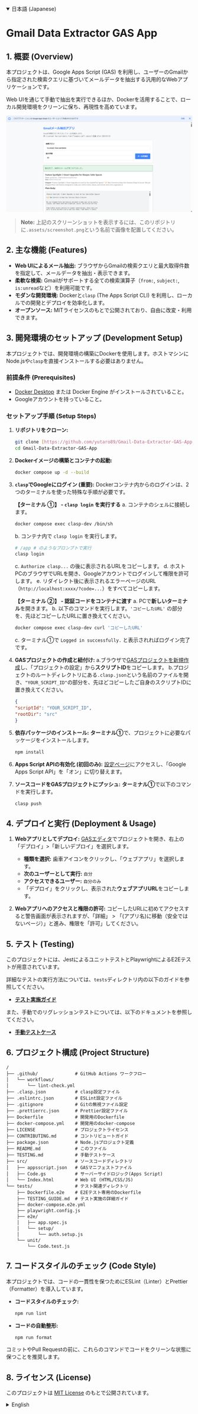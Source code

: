 <details open>
<summary>日本語 (Japanese)</summary>

# Gmail Data Extractor GAS App

## 1. 概要 (Overview)

本プロジェクトは、Google Apps Script (GAS) を利用し、ユーザーのGmailから指定された検索クエリに基づいてメールデータを抽出する汎用的なWebアプリケーションです。

Web UIを通じて手動で抽出を実行できるほか、Dockerを活用することで、ローカル開発環境をクリーンに保ち、再現性を高めています。

![アプリのスクリーンショット](./.assets/screenshot.png)

> **Note:** 上記のスクリーンショットを表示するには、このリポジトリに`.assets/screenshot.png`という名前で画像を配置してください。

## 2. 主な機能 (Features)

-   **Web UIによるメール抽出:** ブラウザからGmailの検索クエリと最大取得件数を指定して、メールデータを抽出・表示できます。
-   **柔軟な検索:** Gmailがサポートする全ての検索演算子（`from:`, `subject:`, `is:unread`など）を利用可能です。
-   **モダンな開発環境:** Dockerと`clasp` (The Apps Script CLI) を利用し、ローカルでの開発とデプロイを効率化します。
-   **オープンソース:** MITライセンスのもとで公開されており、自由に改変・利用できます。

## 3. 開発環境のセットアップ (Development Setup)

本プロジェクトでは、開発環境の構築にDockerを使用します。ホストマシンにNode.jsや`clasp`を直接インストールする必要はありません。

### 前提条件 (Prerequisites)

-   [Docker Desktop](https://www.docker.com/products/docker-desktop/) または Docker Engine がインストールされていること。
-   Googleアカウントを持っていること。

### セットアップ手順 (Setup Steps)

1.  **リポジトリをクローン:**
    ```bash
    git clone [https://github.com/yutaro89/Gmail-Data-Extractor-GAS-App.git](https://github.com/yutaro89/Gmail-Data-Extractor-GAS-App.git)
    cd Gmail-Data-Extractor-GAS-App
    ```

2.  **Dockerイメージの構築とコンテナの起動:**
    ```bash
    docker compose up -d --build
    ```

3.  **`clasp`でGoogleにログイン (重要):**
    Dockerコンテナ内からのログインは、2つのターミナルを使った特殊な手順が必要です。

    **【ターミナル ①】 - `clasp login` を実行する**
    a. コンテナのシェルに接続します。
    ```bash
    docker compose exec clasp-dev /bin/sh
    ```
    b. コンテナ内で `clasp login` を実行します。
    ```bash
    # /app # のようなプロンプトで実行
    clasp login
    ```
    c. `Authorize clasp...` の後に表示されるURLをコピーします。
    d. ホストPCのブラウザでURLを開き、Googleアカウントでログインして権限を許可します。
    e. リダイレクト後に表示されるエラーページのURL（`http://localhost:xxxx/?code=...`）をすべてコピーします。

    **【ターミナル ②】 - 認証コードをコンテナに渡す**
    a. PCで**新しいターミナル**を開きます。
    b. 以下のコマンドを実行します。`'コピーしたURL'` の部分を、先ほどコピーしたURLに置き換えてください。
    ```bash
    docker compose exec clasp-dev curl 'コピーしたURL'
    ```
    c. ターミナル①で `Logged in successfully.` と表示されればログイン完了です。

4.  **GASプロジェクトの作成と紐付け:**
    a.ブラウザで[GASプロジェクトを新規作成](https://script.google.com/home/my)し、「プロジェクトの設定」から**スクリプトID**をコピーします。
    b.プロジェクトのルートディレクトリにある`.clasp.json`という名前のファイルを開き、`"YOUR_SCRIPT_ID"`の部分を、先ほどコピーしたご自身のスクリプトIDに置き換えてください。

    ```JSON
    {
    "scriptId": "YOUR_SCRIPT_ID",
    "rootDir": "src"
    }
    ```

5.  **依存パッケージのインストール:**
    **ターミナル①**で、プロジェクトに必要なパッケージをインストールします。
    ```bash
    npm install
    ```

6.  **Apps Script APIの有効化 (初回のみ):**
    [設定ページ](https://script.google.com/home/usersettings)にアクセスし、「Google Apps Script API」を「オン」に切り替えます。

7.  **ソースコードをGASプロジェクトにプッシュ:**
    **ターミナル①**で以下のコマンドを実行します。
    ```bash
    clasp push
    ```

## 4. デプロイと実行 (Deployment & Usage)

1.  **Webアプリとしてデプロイ:**
    [GASエディタ](https://script.google.com/home/my)でプロジェクトを開き、右上の「デプロイ」>「新しいデプロイ」を選択します。
    -   **種類を選択:** 歯車アイコンをクリックし、「ウェブアプリ」を選択します。
    -   **次のユーザーとして実行:** `自分`
    -   **アクセスできるユーザー:** `自分のみ`
    -   「デプロイ」をクリックし、表示された**ウェブアプリURL**をコピーします。

2.  **Webアプリへのアクセスと権限の許可:**
    コピーしたURLに初めてアクセスすると警告画面が表示されますが、「詳細」 > 「(アプリ名)に移動（安全ではないページ）」と進み、権限を「許可」してください。

## 5. テスト (Testing)

このプロジェクトには、JestによるユニットテストとPlaywrightによるE2Eテストが用意されています。

詳細なテストの実行方法については、`tests`ディレクトリ内の以下のガイドを参照してください。
-   **[テスト実施ガイド](./tests/TESTING_GUIDE.md)**

また、手動でのリグレッションテストについては、以下のドキュメントを参照してください。
-   **[手動テストケース](./TESTING.md)**

## 6. プロジェクト構成 (Project Structure)

```
/
├── .github/              # GitHub Actions ワークフロー
│   └── workflows/
│       └── lint-check.yml
├── .clasp.json           # clasp設定ファイル
├── .eslintrc.json        # ESLint設定ファイル
├── .gitignore            # Gitの無視ファイル設定
├── .prettierrc.json      # Prettier設定ファイル
├── Dockerfile            # 開発用のDockerfile
├── docker-compose.yml    # 開発用のdocker-compose
├── LICENSE               # プロジェクトライセンス
├── CONTRIBUTING.md       # コントリビュートガイド
├── package.json          # Node.jsプロジェクト定義
├── README.md             # このファイル
├── TESTING.md            # 手動テストケース
├── src/                  # ソースコードディレクトリ
│   ├── appsscript.json   # GASマニフェストファイル
│   ├── Code.gs           # サーバーサイドロジック(Apps Script)
│   └── Index.html        # Web UI (HTML/CSS/JS)
└── tests/                # テスト関連ディレクトリ
    ├── Dockerfile.e2e    # E2Eテスト専用のDockerfile
    ├── TESTING_GUIDE.md  # テスト実施の詳細ガイド
    ├── docker-compose.e2e.yml
    ├── playwright.config.js
    ├── e2e/
    │   ├── app.spec.js
    │   └── setup/
    │       └── auth.setup.js
    └── unit/
        └── Code.test.js
```

## 7. コードスタイルのチェック (Code Style)

本プロジェクトでは、コードの一貫性を保つためにESLint（Linter）とPrettier（Formatter）を導入しています。

-   **コードスタイルのチェック:**
    ```bash
    npm run lint
    ```
-   **コードの自動整形:**
    ```bash
    npm run format
    ```
コミットやPull Requestの前に、これらのコマンドでコードをクリーンな状態に保つことを推奨します。

## 8. ライセンス (License)

このプロジェクトは [MIT License](LICENSE) のもとで公開されています。

</details>

<details>
<summary>English</summary>

# Gmail Data Extractor GAS App

## 1. Overview

This project is a versatile web application built with Google Apps Script (GAS) that extracts email data from a user's Gmail account based on a specified search query. It allows manual extraction through a web UI and utilizes Docker to maintain a clean and reproducible local development environment.

![App Screenshot](./.assets/screenshot.png)

> **Note:** To display the screenshot above, place an image named `screenshot.png` in the `.assets/` directory of this repository.

## 2. Features

-   **Email Extraction via Web UI:** Specify a Gmail search query and the maximum number of results to extract and display email data directly from your browser.
-   **Flexible Search:** Supports all search operators provided by Gmail (e.g., `from:`, `subject:`, `is:unread`).
-   **Modern Development Environment:** Streamlines local development and deployment using Docker and `clasp` (The Apps Script CLI).
-   **Open Source:** Published under the MIT License, allowing you to freely modify and use the code.

## 3. Development Setup

This project uses Docker to build the development environment. You do not need to install Node.js or `clasp` directly on your host machine.

### Prerequisites

-   [Docker Desktop](https://www.docker.com/products/docker-desktop/) or Docker Engine must be installed.
-   A Google Account.

### Setup Steps

1.  **Clone the repository:**
    ```bash
    git clone [https://github.com/yutaro89/Gmail-Data-Extractor-GAS-App.git](https://github.com/yutaro89/Gmail-Data-Extractor-GAS-App.git)
    cd Gmail-Data-Extractor-GAS-App
    ```

2.  **Build the Docker image and start the container:**
    ```bash
    docker compose up -d --build
    ```

3.  **Log in to Google with `clasp` (Important):**
    Logging in from within a Docker container requires a special procedure using two terminals.

    **[Terminal ①] - Run `clasp login`**
    a. Connect to the container's shell:
    ```bash
    docker compose exec clasp-dev /bin/sh
    ```
    b. Run `clasp login` inside the container:
    ```bash
    # Run this at a prompt like /app #
    clasp login
    ```
    c. Copy the URL that appears after `Authorize clasp...`.
    d. Open this URL in your host browser, log in to your Google account, and grant permissions.
    e. Copy the entire URL from the error page you are redirected to (it will look like `http://localhost:xxxx/?code=...`).

    **[Terminal ②] - Pass the authorization code**
    a. Open a **new terminal** on your computer.
    b. Run the following command, replacing `'COPIED_URL'` with the URL you just copied.
    ```bash
    docker compose exec clasp-dev curl 'COPIED_URL'
    ```
    c. You should see `Logged in successfully.` in Terminal ①.

4.  **Create and link the GAS project:**
    a. Create a new GAS project in your browser, and copy the Script ID from "Project Settings" ⚙️.
    b. Open the `.clasp.json` file in your project's root directory and replace `"YOUR_SCRIPT_ID"` with the Script ID you just copied.

    ```JSON
    {
    "scriptId": "YOUR_SCRIPT_ID",
    "rootDir": "src"
    }
    ```

5.  **Install Dependencies:**
    In **Terminal ①**, install the packages required for the project.
    ```bash
    npm install
    ```

6.  **Enable the Apps Script API (First time only):**
    Visit the [settings page](https://script.google.com/home/usersettings) and turn the "Google Apps Script API" switch "On".

7.  **Push the source code to the GAS project:**
    In **Terminal ①**, run the following command:
    ```bash
    clasp push
    ```

## 4. Deployment & Usage

1.  **Deploy as a Web App:**
    Open your project in the [GAS editor](https://script.google.com/home/my) and click "Deploy" > "New deployment".
    -   **Select type:** Click the gear icon and select "Web app".
    -   **Execute as:** Me
    -   **Who has access:** Only myself
    -   Click "Deploy" and copy the **Web app URL**.

2.  **Access the Web App and Grant Permissions:**
    When you first visit the URL, you will see a warning screen. Click "Advanced" -> "Go to [App Name] (unsafe)" and then "Allow" to grant permissions.

## 5. Testing

This project includes unit tests with Jest and E2E tests with Playwright.

For detailed instructions on how to run the tests, please refer to the following guide in the `tests` directory.
-   **[Testing Guide](./tests/TESTING_GUIDE.md)**

For manual regression testing, please refer to the document below.
-   **[Manual Test Cases](./TESTING.md)**

## 6. Project Structure

```
/
├── .github/              # GitHub Actions workflows
│   └── workflows/
│       └── lint-check.yml
├── .clasp.json           # clasp configuration file
├── .eslintrc.json        # ESLint configuration file
├── .gitignore            # Files for Git to ignore
├── .prettierrc.json      # Prettier configuration file
├── Dockerfile            # Dockerfile for development
├── docker-compose.yml    # Docker Compose for development
├── LICENSE               # Project license
├── CONTRIBUTING.md       # Contribution guidelines
├── package.json          # Node.js project definition
├── README.md             # This file
├── TESTING.md            # Manual test cases
├── src/                  # Source code directory
│   ├── appsscript.json   # GAS manifest file
│   ├── Code.gs           # Server-side logic (Apps Script)
│   └── Index.html        # Web UI (HTML/CSS/JS)
└── tests/                # Directory for all tests
    ├── Dockerfile.e2e    # Dockerfile for E2E tests
    ├── TESTING_GUIDE.md  # Detailed guide for running tests
    ├── docker-compose.e2e.yml
    ├── playwright.config.js
    ├── e2e/
    │   ├── app.spec.js
    │   └── setup/
    │       └── auth.setup.js
    └── unit/
        └── Code.test.js
```

## 7. Code Style

This project uses ESLint and Prettier to maintain a consistent code style.

-   **Check for linting errors:**
    ```bash
    npm run lint
    ```
-   **Format code automatically:**
    ```bash
    npm run format
    ```
It is recommended to keep the code clean with these commands before committing or creating a pull request.

## 8. License

This project is licensed under the [MIT License](LICENSE).

</details>
